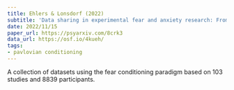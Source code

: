 ```yaml
---
title: Ehlers & Lonsdorf (2022)
subtitle: 'Data sharing in experimental fear and anxiety research: From challenges to a dynamically growing database in 10 simple steps'
date: 2022/11/15
paper_url: https://psyarxiv.com/8crk3
data_url: https://osf.io/4kueh/
tags:
- pavlovian conditioning
---
```


A collection of datasets using the fear conditioning paradigm based on 103 studies and 8839 participants.
